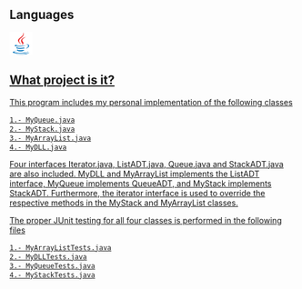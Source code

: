## Languages

<p align="left"> <a href="https://www.java.com" target="_blank"> <img src="https://raw.githubusercontent.com/devicons/devicon/master/icons/java/java-original.svg" alt="java" width="40" height="40"/> </a> <a href="https://git-scm.com/" target="_blank">
	
## What project is it?

This program includes my personal implementation of the following classes

	1.- MyQueue.java
	2.- MyStack.java
	3.- MyArrayList.java
	4.- MyDLL.java

Four interfaces Iterator.java, ListADT.java, Queue.java and StackADT.java are also included. MyDLL and MyArrayList 
implements the ListADT interface, MyQueue implements QueueADT, and MyStack implements StackADT. Furthermore, 
the iterator interface is used to override the respective methods in the MyStack and MyArrayList classes.

	
The proper JUnit testing for all four classes is performed in the following files

	1.- MyArrayListTests.java
	2.- MyDLLTests.java
	3.- MyQueueTests.java
	4.- MyStackTests.java


